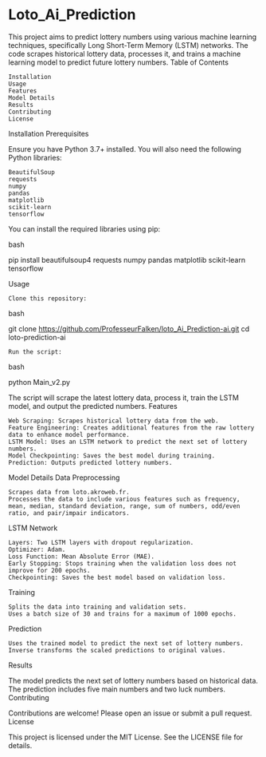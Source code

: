 # Loto_Ai_Prediction

This project aims to predict lottery numbers using various machine learning techniques, specifically Long Short-Term Memory (LSTM) networks. The code scrapes historical lottery data, processes it, and trains a machine learning model to predict future lottery numbers.
Table of Contents

    Installation
    Usage
    Features
    Model Details
    Results
    Contributing
    License

Installation
Prerequisites

Ensure you have Python 3.7+ installed. You will also need the following Python libraries:

    BeautifulSoup
    requests
    numpy
    pandas
    matplotlib
    scikit-learn
    tensorflow

You can install the required libraries using pip:

bash

pip install beautifulsoup4 requests numpy pandas matplotlib scikit-learn tensorflow

Usage

    Clone this repository:

bash

git clone https://github.com/ProfesseurFalken/loto_Ai_Prediction-ai.git
cd loto-prediction-ai

    Run the script:

bash

python Main_v2.py

The script will scrape the latest lottery data, process it, train the LSTM model, and output the predicted numbers.
Features

    Web Scraping: Scrapes historical lottery data from the web.
    Feature Engineering: Creates additional features from the raw lottery data to enhance model performance.
    LSTM Model: Uses an LSTM network to predict the next set of lottery numbers.
    Model Checkpointing: Saves the best model during training.
    Prediction: Outputs predicted lottery numbers.

Model Details
Data Preprocessing

    Scrapes data from loto.akroweb.fr.
    Processes the data to include various features such as frequency, mean, median, standard deviation, range, sum of numbers, odd/even ratio, and pair/impair indicators.

LSTM Network

    Layers: Two LSTM layers with dropout regularization.
    Optimizer: Adam.
    Loss Function: Mean Absolute Error (MAE).
    Early Stopping: Stops training when the validation loss does not improve for 200 epochs.
    Checkpointing: Saves the best model based on validation loss.

Training

    Splits the data into training and validation sets.
    Uses a batch size of 30 and trains for a maximum of 1000 epochs.

Prediction

    Uses the trained model to predict the next set of lottery numbers.
    Inverse transforms the scaled predictions to original values.

Results

The model predicts the next set of lottery numbers based on historical data. The prediction includes five main numbers and two luck numbers.
Contributing

Contributions are welcome! Please open an issue or submit a pull request.
License

This project is licensed under the MIT License. See the LICENSE file for details.
